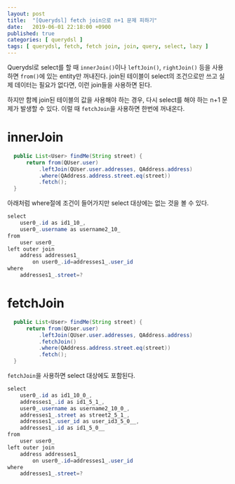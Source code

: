 ```yaml
---
layout: post
title:  "[Querydsl] fetch join으로 n+1 문제 피하기"
date:   2019-06-01 22:18:00 +0900
published: true
categories: [ querydsl ]
tags: [ querydsl, fetch, fetch join, join, query, select, lazy ]
---
```


Querydsl로 select를 할 때 `innerJoin()`이나 `leftJoin()`, `rightJoin()` 등을 사용하면 `from()`에 있는 entity만 꺼내진다. join된 테이블이 select의 조건으로만 쓰고 실제 데이터는 필요가 없다면, 이런 join들을 사용하면 된다.

하지만 함께 join된 테이블의 값을 사용해야 하는 경우, 다시 select를 해야 하는 n+1 문제가 발생할 수 있다. 이럴 때 `fetchJoin`을 사용하면 한번에 꺼내온다.


# innerJoin

```java
  public List<User> findMe(String street) {
      return from(QUser.user)
          .leftJoin(QUser.user.addresses, QAddress.address)
          .where(QAddress.address.street.eq(street))
          .fetch();
  }
```

아래처럼 where절에 조건이 들어가지만 select 대상에는 없는 것을 볼 수 있다.

```java
select
    user0_.id as id1_10_,
    user0_.username as username2_10_
from
    user user0_
left outer join
    address addresses1_
        on user0_.id=addresses1_.user_id
where
    addresses1_.street=?
```


# fetchJoin

```java
  public List<User> findMe(String street) {
      return from(QUser.user)
          .leftJoin(QUser.user.addresses, QAddress.address)
          .fetchJoin()
          .where(QAddress.address.street.eq(street))
          .fetch();
  }
```

`fetchJoin`을 사용하면 select 대상에도 포함된다.

```java
select
    user0_.id as id1_10_0_,
    addresses1_.id as id1_5_1_,
    user0_.username as username2_10_0_,
    addresses1_.street as street2_5_1_,
    addresses1_.user_id as user_id3_5_0__,
    addresses1_.id as id1_5_0__
from
    user user0_
left outer join
    address addresses1_
        on user0_.id=addresses1_.user_id
where
    addresses1_.street=?
```
